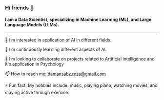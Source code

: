 ### Hi friends 👋

#### I am a Data Scientist, specializing in Machine Learning (ML), and Large Language Models (LLMs). 
---

👀 I’m interested in application of AI in different fields.

🌱 I’m continuously learning different aspects of AI.  

💞️ I’m looking to collaborate on projects related to Artificial intelligence and it's application in Psychology

📫 How to reach me: damansabz.reza@gmail.com

⚡ Fun fact: My hobbies include: music, playing piano, watching movies, and staying active through exercise. 
<!--
**rezaDamansabz/rezaDamansabz** is a ✨ _special_ ✨ repository because its `README.md` (this file) appears on your GitHub profile.

Here are some ideas to get you started:

- 🔭 I’m currently working on ...
- 🌱 I’m currently learning ...
- 👯 I’m looking to collaborate on ...
- 🤔 I’m looking for help with ...
- 💬 Ask me about ...
- 📫 How to reach me: ...
- 😄 Pronouns: ...
- ⚡ Fun fact: ...
-->
